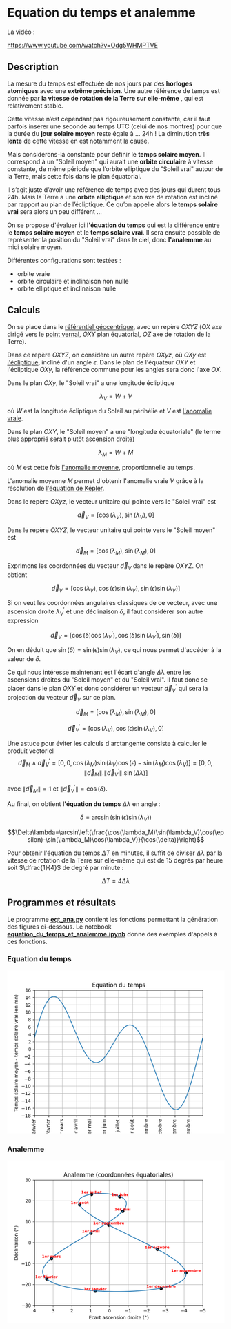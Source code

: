 # Equation du temps et analemme

La vidéo :

https://www.youtube.com/watch?v=Odg5WHMPTVE

## Description

La mesure du temps est effectuée de nos jours par des **horloges atomiques** avec une **extrême précision**. Une autre référence de temps est donnée par **la vitesse de rotation de la Terre sur elle-même** , qui est relativement stable.

Cette vitesse n’est cependant pas rigoureusement constante, car il faut parfois insérer une seconde au temps UTC (celui de nos montres) pour que la durée du **jour solaire moyen** reste égale à … 24h ! La diminution **très lente** de cette vitesse en est notamment la cause.

Mais considérons-là constante pour définir le **temps solaire moyen**. Il correspond à un "Soleil moyen" qui aurait une **orbite circulaire** à vitesse constante, de même période que l’orbite elliptique du "Soleil vrai" autour de la Terre, mais cette fois dans le plan équatorial.

Il s’agit juste d’avoir une référence de temps avec des jours qui durent tous 24h. Mais la Terre a une **orbite elliptique** et son axe de rotation est incliné par rapport au plan de l’écliptique. Ce qu’on appelle alors **le temps solaire vrai** sera alors un peu différent …

On se propose d'évaluer ici **l'équation du temps** qui est la différence entre le **temps solaire moyen** et le **temps solaire vrai**. Il sera ensuite possible de représenter la position du "Soleil vrai" dans le ciel, donc **l'analemme** au midi solaire moyen.

Différentes configurations sont testées :
* orbite vraie
* orbite circulaire et inclinaison non nulle
* orbite elliptique et inclinaison nulle

## Calculs

On se place dans le [référentiel géocentrique](https://media4.obspm.fr/public/ressources_lu/pages_reperes/referentiel-apprendre.html), avec un repère $OXYZ$ ($OX$ axe dirigé vers le [point vernal](https://acces.ens-lyon.fr/acces/thematiques/paleo/variations/tp-milankovitch/point_vernal), $OXY$ plan équatorial, $OZ$ axe de rotation de la Terre).

Dans ce repère $OXYZ$, on considère un autre repère $OXyz$, où $OXy$ est [l'écliptique](https://fr.wikipedia.org/wiki/%C3%89cliptique), incliné d'un angle $\epsilon$. Dans le plan de l'équateur $OXY$ et l'écliptique $OXy$, la référence commune pour les angles sera donc l'axe $OX$.

Dans le plan $OXy$, le "Soleil vrai" a une longitude écliptique

$$\lambda_V=W+V$$

où $W$ est la longitude écliptique du Soleil au périhélie et $V$ est [l'anomalie vraie](https://fr.wikipedia.org/wiki/Anomalie_vraie).

Dans le plan $OXY$, le "Soleil moyen" a une "longitude équatoriale" (le terme plus approprié serait plutôt ascension droite)

$$\lambda_M=W+M$$

où $M$ est cette fois [l'anomalie moyenne](https://fr.wikipedia.org/wiki/Anomalie_moyenne), proportionnelle au temps.

L'anomalie moyenne $M$ permet d'obtenir l'anomalie vraie $V$ grâce à la résolution de [l'équation de Képler](https://www.youtube.com/watch?v=QbxsBTaJXW0).

Dans le repère $OXyz$, le vecteur unitaire qui pointe vers le "Soleil vrai" est

$$\vec d_V=[\cos(\lambda_V),\sin(\lambda_V),0]$$

Dans le repère $OXYZ$, le vecteur unitaire qui pointe vers le "Soleil moyen" est

$$\vec d_M=[\cos(\lambda_M),\sin(\lambda_M),0]$$

Exprimons les coordonnées du vecteur $\vec d_V$ dans le repère $OXYZ$. On obtient

$$\vec d_V=[\cos(\lambda_V),\cos(\epsilon)\sin(\lambda_V),\sin(\epsilon)\sin(\lambda_V)]$$

Si on veut les coordonnées angulaires classiques de ce vecteur, avec une ascension droite $\lambda_V^\prime$ et une déclinaison $\delta$, il faut considérer son autre expression

$$\vec d_V=[\cos(\delta)\cos(\lambda_V^\prime),\cos(\delta)\sin(\lambda_V^\prime),\sin(\delta)]$$

On en déduit que $\sin(\delta)=\sin(\epsilon)\sin(\lambda_V)$, ce qui nous permet d'accéder à la valeur de $\delta$.

Ce qui nous intéresse maintenant est l'écart d'angle $\Delta\lambda$ entre les ascensions droites du "Soleil moyen" et du "Soleil vrai". Il faut donc se placer dans le plan $OXY$ et donc considérer un vecteur $\vec d_V^\prime$ qui sera la projection du vecteur $\vec d_V$ sur ce plan.

$$\vec d_M=[\cos(\lambda_M),\sin(\lambda_M),0]$$

$$\vec d_V^\prime=[\cos(\lambda_V),\cos(\epsilon)\sin(\lambda_V),0]$$

Une astuce pour éviter les calculs d'arctangente consiste à calculer le produit vectoriel
$$\vec d_M \wedge \vec d_V^\prime=[0,0,\cos(\lambda_M)\sin(\lambda_V)\cos(\epsilon)-\sin(\lambda_M)\cos(\lambda_V)]=[0,0,\lVert \vec d_M \lVert.\lVert \vec d_V^\prime \lVert.\sin(\Delta\lambda)]$$

avec $\lVert \vec d_M \lVert=1$ et $\lVert \vec d_V^\prime \lVert=\cos(\delta)$.

Au final, on obtient **l'équation du temps** $\Delta\lambda$ en angle :

$$\delta=\arcsin\left(\sin(\epsilon)\sin(\lambda_V)\right)$$

$$\Delta\lambda=\arcsin\left(\frac{\cos(\lambda_M)\sin(\lambda_V)\cos(\epsilon)-\sin(\lambda_M)\cos(\lambda_V)}{\cos(\delta)}\right)$$

Pour obtenir l'équation du temps $\Delta T$ en minutes, il suffit de diviser $\Delta\lambda$ par la vitesse de rotation de la Terre sur elle-même qui est de 15 degrés par heure soit $\dfrac{1}{4}$ de degré par minute :

$$\Delta T=4\Delta\lambda$$

## Programmes et résultats

Le programme [**eqt_ana.py**](Code/eqt_ana.py) contient les fonctions permettant la génération des figures ci-dessous.
Le notebook [**equation_du_temps_et_analemme.ipynb**](Notebook/equation_du_temps_et_analemme.ipynb) donne des exemples d'appels à ces fonctions.

### Equation du temps

![](Data/Figure_1.png)

### Analemme

![](Data/Figure_2.png)




